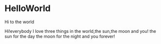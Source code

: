# HelloWorld
Hi to the world

Hi!everybody
I love three things in the world,the sun,the moon and you!
the sun for the day the moon for the night and you forever!
